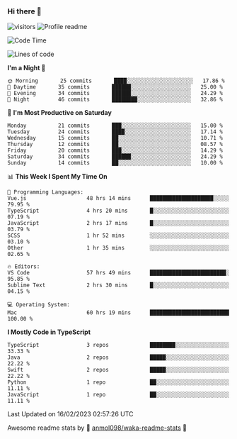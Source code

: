 ### Hi there 👋  
![visitors](https://visitor-badge.laobi.icu/badge?page_id=leverglowh) ![Profile readme](https://github.com/leverglowh/leverglowh/workflows/Profile%20readme/badge.svg?branch=master)

<!--START_SECTION:waka-->
![Code Time](http://img.shields.io/badge/Code%20Time-1%2C861%20hrs%2026%20mins-blue)

![Lines of code](https://img.shields.io/badge/From%20Hello%20World%20I%27ve%20Written-18%20Thousand%20lines%20of%20code-blue)

**I'm a Night 🦉** 

```text
🌞 Morning       25 commits       ████░░░░░░░░░░░░░░░░░░░░░   17.86 % 
🌆 Daytime       35 commits       ██████░░░░░░░░░░░░░░░░░░░   25.00 % 
🌃 Evening       34 commits       ██████░░░░░░░░░░░░░░░░░░░   24.29 % 
🌙 Night         46 commits       ████████░░░░░░░░░░░░░░░░░   32.86 % 

```
📅 **I'm Most Productive on Saturday** 

```text
Monday          21 commits       ███░░░░░░░░░░░░░░░░░░░░░░   15.00 % 
Tuesday         24 commits       ████░░░░░░░░░░░░░░░░░░░░░   17.14 % 
Wednesday       15 commits       ██░░░░░░░░░░░░░░░░░░░░░░░   10.71 % 
Thursday        12 commits       ██░░░░░░░░░░░░░░░░░░░░░░░   08.57 % 
Friday          20 commits       ███░░░░░░░░░░░░░░░░░░░░░░   14.29 % 
Saturday        34 commits       ██████░░░░░░░░░░░░░░░░░░░   24.29 % 
Sunday          14 commits       ██░░░░░░░░░░░░░░░░░░░░░░░   10.00 % 

```


📊 **This Week I Spent My Time On** 

```text
💬 Programming Languages: 
Vue.js                   48 hrs 14 mins      ████████████████████░░░░░   79.95 % 
TypeScript               4 hrs 20 mins       █░░░░░░░░░░░░░░░░░░░░░░░░   07.19 % 
JavaScript               2 hrs 17 mins       █░░░░░░░░░░░░░░░░░░░░░░░░   03.79 % 
SCSS                     1 hr 52 mins        ░░░░░░░░░░░░░░░░░░░░░░░░░   03.10 % 
Other                    1 hr 35 mins        ░░░░░░░░░░░░░░░░░░░░░░░░░   02.65 % 

🔥 Editors: 
VS Code                  57 hrs 49 mins      ████████████████████████░   95.85 % 
Sublime Text             2 hrs 30 mins       █░░░░░░░░░░░░░░░░░░░░░░░░   04.15 % 

💻 Operating System: 
Mac                      60 hrs 19 mins      █████████████████████████   100.00 % 

```

**I Mostly Code in TypeScript** 

```text
TypeScript               3 repos             ████████░░░░░░░░░░░░░░░░░   33.33 % 
Java                     2 repos             █████░░░░░░░░░░░░░░░░░░░░   22.22 % 
Swift                    2 repos             █████░░░░░░░░░░░░░░░░░░░░   22.22 % 
Python                   1 repo              ██░░░░░░░░░░░░░░░░░░░░░░░   11.11 % 
JavaScript               1 repo              ██░░░░░░░░░░░░░░░░░░░░░░░   11.11 % 

```



 Last Updated on 16/02/2023 02:57:26 UTC
<!--END_SECTION:waka-->


Awesome readme stats by :star2: [anmol098/waka-readme-stats](https://github.com/anmol098/waka-readme-stats) :star2:
